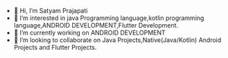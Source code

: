 - 👋 Hi, I’m Satyam Prajapati
- 👀 I’m interested in java Programming language,kotlin programming language,ANDROID DEVELOPMENT,Flutter Development.
- 🌱 I’m currently working on ANDROID DEVELOPMENT
- 💞️ I’m looking to collaborate on Java Projects,Native(Java/Kotlin) Android Projects and Flutter Projects.


<!---
satyampra73/satyampra73 is a ✨ special ✨ repository because its `README.md` (this file) appears on your GitHub profile.
You can click the Preview link to take a look at your changes.
--->
